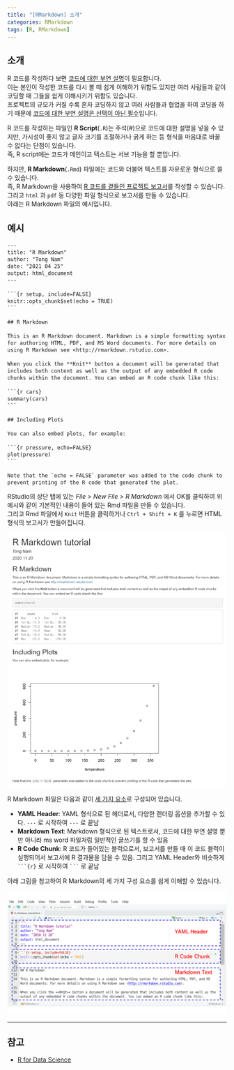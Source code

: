 ```yaml
---
title: "[RMarkdown] 소개"
categories: RMarkdown
tags: [R, RMarkdown]
---
```


## 소개

R 코드를 작성하다 보면 <u>코드에 대한 부연 설명</u>이 필요합니다.  
이는 본인이 작성한 코드를 다시 볼 때 쉽게 이해하기 위함도 있지만 여러 사람들과 같이 코딩할 때 그들을 쉽게 이해시키기 위함도 있습니다.  
프로젝트의 규모가 커질 수록 혼자 코딩하지 않고 여러 사람들과 협업을 하여 코딩을 하기 때문에 <u>코드에 대한 부연 설명은 선택이 아닌 필수</u>입니다.  

R 코드를 작성하는 파일인 **R Script**(`.R`)는 주석(#)으로 코드에 대한 설명을 넣을 수 있지만, 가시성이 좋지 않고 글자 크기를 조절하거나 굵게 하는 등 형식을 마음대로 바꿀 수 없다는 단점이 있습니다.  
즉, R script에는 코드가 메인이고 텍스트는 서브 기능을 할 뿐입니다.  

하지만, **R Markdown**(`.Rmd`) 파일에는 코드와 더불어 텍스트를 자유로운 형식으로 쓸 수 있습니다.  
즉, R Markdown을 사용하여 <u>R 코드를 곁들인 프로젝트 보고서</u>를 작성할 수 있습니다.  
그리고 `html` 과 `pdf` 등 다양한 파일 형식으로 보고서를 만들 수 있습니다.  
아래는 R Markdown 파일의 예시입니다.

## 예시

````
---
title: "R Markdown"
author: "Tong Nam"
date: "2021 04 25"
output: html_document
---

```{r setup, include=FALSE}
knitr::opts_chunk$set(echo = TRUE)
```

## R Markdown

This is an R Markdown document. Markdown is a simple formatting syntax for authoring HTML, PDF, and MS Word documents. For more details on using R Markdown see <http://rmarkdown.rstudio.com>.

When you click the **Knit** button a document will be generated that includes both content as well as the output of any embedded R code chunks within the document. You can embed an R code chunk like this:

```{r cars}
summary(cars)
```

## Including Plots

You can also embed plots, for example:

```{r pressure, echo=FALSE}
plot(pressure)
```

Note that the `echo = FALSE` parameter was added to the code chunk to prevent printing of the R code that generated the plot.
````

RStudio의 상단 탭에 있는 _File > New File > R Markdown_ 에서 OK를 클릭하여 위 예시와 같이 기본적인 내용이 들어 있는 Rmd 파일을 만들 수 있습니다.  
그리고 Rmd 파일에서 `Knit` 버튼을 클릭하거나 `Ctrl + Shift + K` 를 누르면 HTML 형식의 보고서가 만들어집니다.

![rmd_tutorial](/public/img/2021-04-25-RMarkdown-introduction/rmd_tutorial.PNG)

R Markdown 파일은 다음과 같이 <u>세 가지 요소</u>로 구성되어 있습니다.

<ul>
<li><b>YAML Header</b>: YAML 형식으로 된 헤더로서, 다양한 렌더링 옵션을 추가할 수 있다. <code>---</code> 로 시작하여  <code>---</code> 로 끝남</li>
<li><b>Markdown Text</b>: Markdown 형식으로 된 텍스트로서, 코드에 대한 부연 설명 뿐만 아니라 ms word 파일처럼 일반적인 글쓰기를 할 수 있음</li>
<li><b>R Code Chunk</b>: R 코드가 들어있는 블럭으로서, 보고서를 만들 때 이 코드 블럭이 실행되어서 보고서에 R 결과물을 담을 수 있음. 그리고 YAML Header와 비슷하게 <code>```{r}</code> 로 시작하여 <code>```</code> 로 끝남</li>
</ul>

아래 그림을 참고하여 R Markdown의 세 가지 구성 요소를 쉽게 이해할 수 있습니다.  

![three_components](/public/img/2021-04-25-RMarkdown-introduction/three_components.png)

---

## 참고

- [R for Data Science](https://r4ds.had.co.nz/)